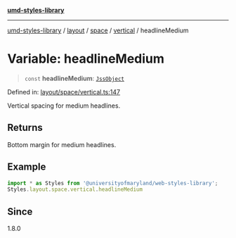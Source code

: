 [**umd-styles-library**](../../../../../../README.md)

***

[umd-styles-library](../../../../../../modules.md) / [layout](../../../../../README.md) / [space](../../../README.md) / [vertical](../README.md) / headlineMedium

# Variable: headlineMedium

> `const` **headlineMedium**: [`JssObject`](../../../../../../utilities/namespaces/transform/type-aliases/JssObject.md)

Defined in: [layout/space/vertical.ts:147](https://github.com/UMD-Digital/design-system/blob/2d95010ba8e3e1595ebab66599330577b600c5fb/packages/styles/source/layout/space/vertical.ts#L147)

Vertical spacing for medium headlines.

## Returns

Bottom margin for medium headlines.

## Example

```typescript
import * as Styles from '@universityofmaryland/web-styles-library';
Styles.layout.space.vertical.headlineMedium
```

## Since

1.8.0
